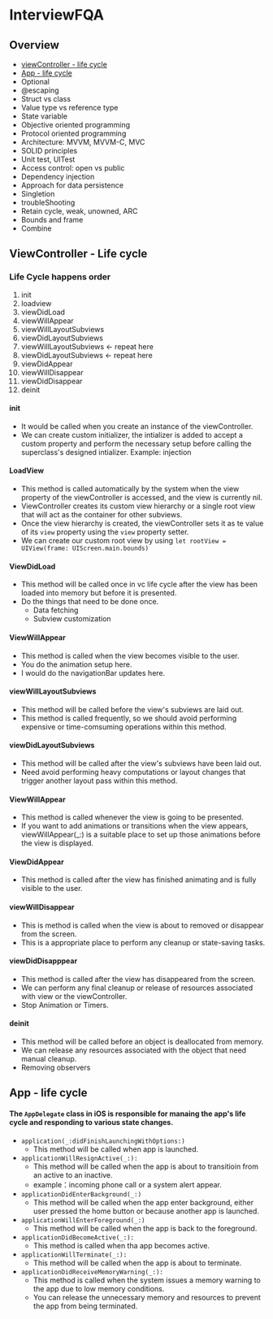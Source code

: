 # InterviewFQA

## Overview
- [viewController - life cycle](#viewControllerLifeCycle)
- [App - life cycle](App_-_life_cycle)
- Optional
- @escaping
- Struct vs class
- Value type vs reference type
- State variable
- Objective oriented programming
- Protocol oriented programming
- Architecture: MVVM, MVVM-C, MVC
- SOLID principles
- Unit test, UITest
- Access control: open vs public
- Dependency injection
- Approach for data persistence
- Singletion
- troubleShooting
- Retain cycle, weak, unowned, ARC
- Bounds and frame
- Combine


<h2 name="viewControllerLifeCycle">ViewController - Life cycle</h2>

### Life Cycle happens order
1. init
2. loadview
3. viewDidLoad
4. viewWillAppear
5. viewWillLayoutSubviews 
6. viewDidLayoutSubviews
7. viewWillLayoutSubviews ← repeat here
8. viewDidLayoutSubviews ← repeat here
9. viewDidAppear
10. viewWillDisappear
11. viewDidDisappear
12. deinit  

#### init
- It would be called when you create an instance of the viewController.
- We can create custom initializer, the intializer is added to accept a custom property and perform the necessary setup before calling the superclass's designed intializer. Example: injection
  
#### LoadView
- This method is called automatically by the system when the view property of the viewController is accessed, and the view is currently nil.
- ViewController creates its custom view hierarchy or a single root view that will act as the container for other subviews.
- Once the view hierarchy is created, the viewController sets it as te value of its `view` property using the `view` property setter.
- We can create our custom root view by using `let rootView = UIView(frame: UIScreen.main.bounds)`
  
#### ViewDidLoad
- This method will be called once in vc life cycle after the view has been loaded into memory but before it is presented.
- Do the things that need to be done once.
  - Data fetching
  - Subview customization

#### ViewWillAppear
- This method is called when the view becomes visible to the user.
- You do the animation setup here.
- I would do the navigationBar updates here.
  
#### viewWillLayoutSubviews
- This method will be called before the view's subviews are laid out.
- This method is called frequently, so we should avoid performing expensive or time-comsuming operations within this method.
  
#### viewDidLayoutSubviews
- This method will be called after the view's subviews have been laid out.
- Need avoid performing heavy computations or layout changes that trigger another layout pass within this method.
  
#### ViewWillAppear
- This method is called whenever the view is going to be presented.
- If you want to add animations or transitions when the view appears, viewWillAppear(_:) is a suitable place to set up those animations before the view is displayed.
  
#### ViewDidAppear
- This method is called after the view has finished animating and is fully visible to the user.
  
#### viewWillDisappear
- This is method is called when the view is about to removed or disappear from the screen.
-  This is a appropriate place to perform any cleanup or state-saving tasks.
  
#### viewDidDisapppear
- This method is called after the view has disappeared from the screen.
- We can perform any final cleanup or release of resources associated with view or the viewController.
- Stop Animation or Timers.
  
#### deinit
- This method will be called before an object is deallocated from memory.
- We can release any resources associated with the object that need manual cleanup.
- Removing observers

<h2 name="appLifeCycle">App - life cycle</h2>

#### The `AppDelegate` class in iOS is responsible for manaing the app's life cycle and responding to various state changes.
- `application(_:didFinishLaunchingWithOptions:)`
  - This method will be called when app is launched.
- `applicationWillResignActive(_:):`
  - This method will be called when the app is about to transitioin from an active to an inactive.
  - example：incoming phone call or a system alert appear.
- `applicationDidEnterBackground(_:)`
  - This method will be called when the app enter background, either user pressed the home button or because another app is launched.
- `applicationWillEnterForeground(_:)`
  - This method will be called when the app is back to the foreground.
- `applicationDidBecomeActive(_:):`
  - This method is called when tha app becomes active.
- `applicationWillTerminate(_:):`
  - This method will be called when the app is about to terminate.
- `applicationDidReceiveMemoryWarning(_:):`
  - This method is called when the system issues a memory warning to the app due to low memory conditions.
  - You can release the unnecessary memory and resources to prevent the app from being terminated.
















